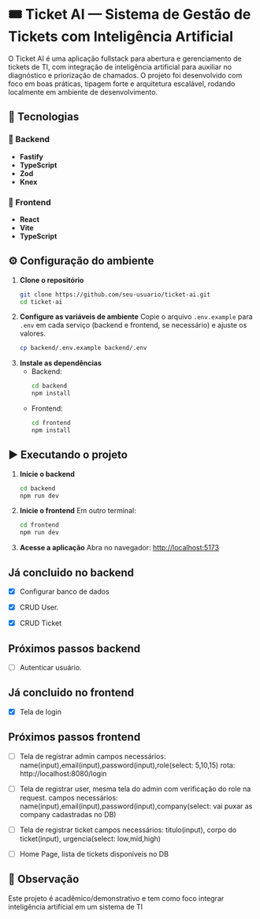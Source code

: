 # 🎟️ Ticket AI — Sistema de Gestão de Tickets com Inteligência Artificial

O Ticket AI é uma aplicação fullstack para abertura e gerenciamento de tickets de TI, com integração de inteligência artificial para auxiliar no diagnóstico e priorização de chamados.
O projeto foi desenvolvido com foco em boas práticas, tipagem forte e arquitetura escalável, rodando localmente em ambiente de desenvolvimento.

## 🚀 Tecnologias

### 🔹 Backend

- **Fastify**
- **TypeScript**
- **Zod**
- **Knex**

### 🔹 Frontend

- **React**
- **Vite**
- **TypeScript**

## ⚙️ Configuração do ambiente

1. **Clone o repositório**
   ```bash
   git clone https://github.com/seu-usuario/ticket-ai.git
   cd ticket-ai
   ```
2. **Configure as variáveis de ambiente**
   Copie o arquivo `.env.example` para `.env` em cada serviço (backend e frontend, se necessário) e ajuste os valores.
   ```bash
   cp backend/.env.example backend/.env
   ```
3. **Instale as dependências**
   - Backend:
     ```bash
     cd backend
     npm install
     ```
   - Frontend:
     ```bash
     cd frontend
     npm install
     ```

## ▶️ Executando o projeto

1. **Inicie o backend**
   ```bash
   cd backend
   npm run dev
   ```
2. **Inicie o frontend**
   Em outro terminal:
   ```bash
   cd frontend
   npm run dev
   ```
3. **Acesse a aplicação**
   Abra no navegador:
   [http://localhost:5173](http://localhost:5173)

## Já concluido no backend

- [x] Configurar banco de dados

- [x] CRUD User.

- [x] CRUD Ticket

## Próximos passos backend

- [ ] Autenticar usuário.

## Já concluido no frontend

- [x] Tela de login

## Próximos passos frontend

- [ ] Tela de registrar admin
      campos necessários: name(input),email(input),password(input),role(select: 5,10,15)
      rota: http://localhost:8080/login

- [ ] Tela de registrar user, mesma tela do admin com verificação do role na request.
      campos necessários: name(input),email(input),password(input),company(select: vai puxar as company cadastradas no DB)

- [ ] Tela de registrar ticket
      campos necessários: titulo(input), corpo do ticket(input), urgencia(select: low,mid,high)

- [ ] Home Page, lista de tickets disponíveis no DB

## 📌 Observação

Este projeto é acadêmico/demonstrativo e tem como foco integrar inteligência artificial em um sistema de TI
